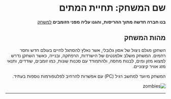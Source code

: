 <div dir='rtl' lang='he'>

# שם המשחק: תחיית המתים

**בנו חברה חדשה מתוך ההריסות, והגנו עליה מפני הזומבים**
[למשחק](https://gamedevrel2024shovhalyon.itch.io/resurrection)



## מהות המשחק
השחקן מגלם ניצול של אסון גלובלי, אשר נאלץ להסתגל לחיים בעולם חדש וחסר רחמים. המשחק משלב אלמנטים של הישרדות, הרפתקה, ובנייה, כאשר השחקן נדרש למצוא מזון ומים, לבנות מחסה, ולהתמודד עם סכנות שונות, כמו זומבים, שודדים, ותנאי מזג אוויר קיצוניים.

המשחק מיועד למחשב רגיל (PC) עם אפשרות להרחיב לפלטפורמות נוספות בעתיד.

![zombies](https://github.com/user-attachments/assets/a6e77382-c696-4f5e-a153-793280e78ba7)

---

</div>
